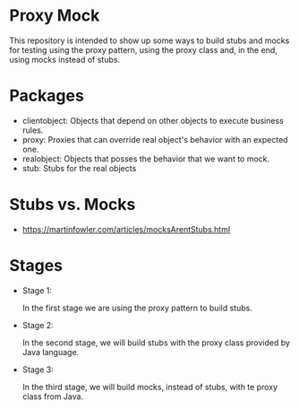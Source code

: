 # Proxy Mock

This repository is intended to show up some ways to build stubs and mocks for testing using the proxy pattern, using the proxy class and, in the end, using mocks instead of stubs.

# Packages

- clientobject: Objects that depend on other objects to execute business rules.
- proxy: Proxies that can override real object's behavior with an expected one.
- realobject: Objects that posses the behavior that we want to mock.
- stub: Stubs for the real objects

# Stubs vs. Mocks

- https://martinfowler.com/articles/mocksArentStubs.html

# Stages

- Stage 1:

    In the first stage we are using the proxy pattern to build stubs.

- Stage 2:

    In the second stage, we will build stubs with the proxy class provided by Java language.

- Stage 3:

    In the third stage, we will build mocks, instead of stubs, with te proxy class from Java.